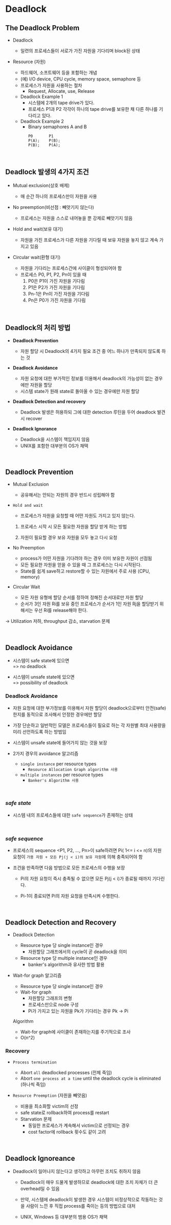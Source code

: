 # Deadlock

## The Deadlock Problem

- Deadlock

  - 일련의 프로세스들이 서로가 가진 자원을 기다리며 block된 상태

- Resource (자원)
  - 하드웨어, 소프트웨어 등을 포함하는 개념
  - (예) I/O device, CPU cycle, memory space, semaphore 등
  - 프로세스가 자원을 사용하는 절차
    - Request, Allocate, use, Release
  - Deadlock Example 1
    - 시스템에 2개의 tape drive가 있다.
    - 프로세스 P1과 P2 각각이 하나의 tape drive를 보유한 채 다른 하나를 기다리고 있다.
  - Deadlock Example 2
    - Binary semaphores A and B
      ```
      P0       P1
      P(A);    P(B);
      P(B);    P(A);
      ```

<br>

## Deadlock 발생의 4가지 조건

- Mutual exclusion(상호 배제)

  - 매 순간 하나의 프로세스만이 자원을 사용

- No preemption(비선점 : 빼앗기지 않는다)

  - 프로세스는 자원을 스스로 내어놓을 뿐 강제로 빼앗기지 않음

- Hold and wait(보유 대기)

  - 자원을 가진 프로세스가 다른 자원을 기다릴 때 보유 자원을 놓지 않고 계속 가지고 있음

- Circular wait(환형 대기)
  - 자원을 기다리는 프로세스간에 사이클이 형성되어야 함
  - 프로세스 P0, P1, P2, Pn이 있을 때
    1. P0은 P1이 가진 자원을 기다림
    2. P1은 P2가 가진 자원을 기다림
    3. Pn-1은 Pn이 가진 자원을 기다림
    4. Pn은 P0가 가진 자원을 기다림

<br>

## Deadlock의 처리 방법

- **Deadlock Prevention**

  - 자원 할당 시 Deadlock의 4가지 필요 조건 중 어느 하나가 만족되지 않도록 하는 것

- **Deadlock Avoidance**

  - 자원 요청에 대한 부가적인 정보를 이용해서 deadlock의 가능성이 없는 경우에만 자원을 할당
  - 시스템 state가 원래 state로 돌아올 수 있는 경우에만 자원 할당

- **Deadlock Detection and recovery**

  - Deadlock 발생은 허용하되 그에 대한 detection 루틴을 두어 deadlock 발견시 recover

- **Deadlock Ignorance**
  - Deadlock을 시스템이 책임지지 않음
  - UNIX를 포함한 대부분의 OS가 채택

<br>

## Deadlock Prevention

- Mutual Exclusion

  - 공유해서는 안되는 자원의 경우 반드시 성립해야 함

- `Hold and wait`

  - 프로세스가 자원을 요청할 때 어떤 자원도 가지고 있지 않는다.

  1. 프로세스 시작 시 모든 필요한 자원을 할당 받게 하는 방법

  2. 자원이 필요할 경우 보유 자원을 모두 놓고 다시 요청

- No Preemption
  - process가 어떤 자원을 기다려야 하는 경우 이미 보유한 자원이 선점됨
  - 모든 필요한 자원을 얻을 수 있을 때 그 프로세스는 다시 시작된다.
  - State를 쉽게 save하고 restore할 수 있는 자원에서 주로 사용 (CPU, memory)
- Circular Wait
  - 모든 자원 유형에 할당 순서를 정하여 정해진 순서대로만 자원 할당
  - 순서가 3인 자원 Ri를 보유 중인 프로세스가 순서가 1인 자원 Rj을 할당받기 위해서는 우선 Ri를 release해야 한다.

-> Utilization 저하, throughput 감소, starvation 문제

<br>

## Deadlock Avoidance

- 시스템이 safe state에 있으면  
  => no deadlock

- 시스템이 unsafe state에 있으면  
  => possibility of deadlock

### Deadlock Avoidance

- 자원 요청에 대한 부가정보를 이용해서 자원 할당이 deadlock으로부터 안전(safe)한지를 동적으로 조사해서 안정한 경우에만 할당
- 가장 단순하고 일반적인 모델은 프로세스들이 필요로 하는 각 자원별 최대 사용량을 미리 선언하도록 하는 방법임
- 시스템이 unsafe state에 들어가지 않는 것을 보장

- 2가지 경우의 avoidance 알고리즘
  - `single instance` per resource types
    - `Resource Allocation Graph algorithm 사용`
  - `multiple instances` per resource types
    - `Banker's Algorithm 사용`

<br>

### _safe state_

- 시스템 내의 프로세스들에 대한 `safe sequence`가 존재하는 상태

<br>

### _safe sequence_

- 프로세스의 sequence <P1, P2, ..., Pn>이 safe하려면 Pi( 1<= i <= n)의 자원 요청이 `가용 자원 + 모든 Pj(j < i)의 보유 자원`에 의해 충족되어야 함

- 조건을 만족하면 다음 방법으로 모든 프로세스의 수행을 보장

  - Pi의 자원 요청이 즉시 충족될 수 없으면 모든 Pj(j < i)가 종료될 때까지 기다린다.

  - Pi-1이 종료되면 Pi의 자원 요청을 만족시켜 수행한다.

<br>

## Deadlock Detection and Recovery

- Deadlock Detection

  - Resource type 당 single instance인 경우
    - 자원할당 그래프에서의 cycle이 곧 deadlock을 의미
  - Resource type 당 multiple instance인 경우
    - banker's algorithm과 유사한 방법 활용

- Wait-for graph 알고리즘

  - Resource type 당 single instance인 경우
  - Wait-for graph
    - 자원할당 그래프의 변형
    - 프로세스만으로 node 구성
    - Pi가 가지고 있는 자원을 Pk가 기다리는 경우 Pk -> Pi

  Algorithm

  - Wait-for graph에 사이클이 존재하는지를 주기적으로 조사
  - O(n^2)

### Recovery

- `Process termination`

  - Abort `all` deadlocked processes (전체 죽임)
  - Abort `one process at a time` until the deadlock cycle is eliminated (하나씩 죽임)

- `Resource Preemption` (자원을 빼앗음)

  - 비용을 최소화할 victim의 선정
  - safe state로 rollback하여 process를 restart
  - Starvation 문제
    - 동일한 프로세스가 계속해서 victim으로 선정되는 경우
    - cost factor에 rollback 횟수도 같이 고려

<br>

## Deadlock Ignoreance

- Deadlock이 일어나지 않는다고 생각하고 아무런 조치도 취하지 않음

  - Deadlock이 매우 드물게 발생하므로 deadlock에 대한 조치 자체가 더 큰 overhead일 수 있음

  - 만약, 시스템에 deadlock이 발생한 경우 시스템이 비정상적으로 작동하는 것을 사람이 느낀 후 직접 process를 죽이는 등의 방법으로 대처

  - UNIX, Windows 등 대부분의 범용 OS가 채택
